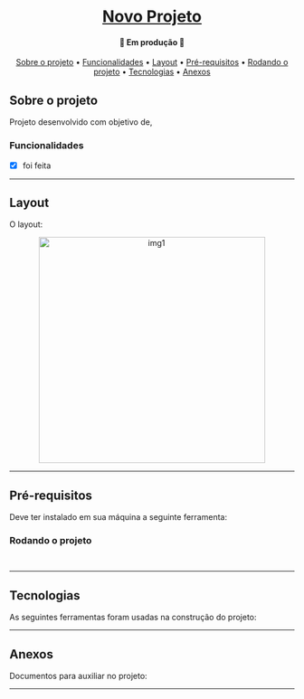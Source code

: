 <h1 align="center">
    <a href="#" alt="">Novo Projeto</a>
</h1>

<h4 align="center">
	🚧 Em produção 🚧
</h4>

<p align="center">
 <a href="#sobre-o-projeto">Sobre o projeto</a> •
 <a href="#funcionalidades">Funcionalidades</a> • 
 <a href="#layout">Layout</a> • 
 <a href="#pré-requisitos">Pré-requisitos</a> •
 <a href="#rodando-o-projeto">Rodando o projeto</a> •
 <a href="#tecnologias">Tecnologias</a> •
 <a href="#anexos">Anexos</a>
</p>

## Sobre o projeto
Projeto desenvolvido com objetivo de, 


### Funcionalidades
- [x] foi feita

---
## Layout
O layout:

<p align="center" style="display: flex; align-items: flex-start; justify-content: center;">
  <img alt="img1" title="#img1" src="./assets" width="400px">
</p>

---
## Pré-requisitos
Deve ter instalado em sua máquina a seguinte ferramenta:

### Rodando o projeto
```bash



```
---
## Tecnologias
As seguintes ferramentas foram usadas na construção do projeto:
 

---
## Anexos
Documentos para auxiliar no projeto:


---

